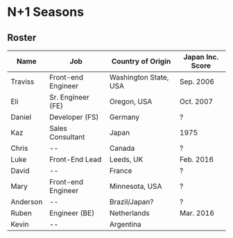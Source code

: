 # N+1 Seasons

## Roster

| Name     | Job                | Country of Origin     | Japan Inc. Score |
| -------- | ------------------ | --------------------- | ---------------- |
| Traviss  | Front-end Engineer | Washington State, USA | Sep. 2006        |
| Eli      | Sr. Engineer (FE)  | Oregon, USA           | Oct. 2007        |
| Daniel   | Developer (FS)     | Germany               | ?                |
| Kaz      | Sales Consultant   | Japan                 | 1975             |
| Chris    | --                 | Canada                | ?                |
| Luke     | Front-End Lead     | Leeds, UK             | Feb. 2016        |
| David    | --                 | France                | ?                |
| Mary     | Front-end Engineer | Minnesota, USA        | ?                |
| Anderson | --                 | Brazil/Japan?         | ?                |
| Ruben    | Engineer (BE)      | Netherlands           | Mar. 2016        |
| Kevin    | --                 | Argentina             |                  |
